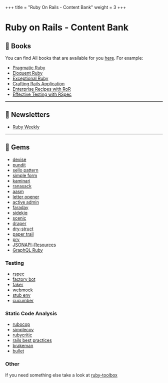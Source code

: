 +++
title = "Ruby On Rails - Content Bank"
weight = 3
+++

# Ruby on Rails - Content Bank

## 📘 Books
You can find All books that are available for you [here](https://connect.zoho.eu/portal/intranet/files). For example:

- [Pragmatic Ruby](https://docs.zoho.eu/ws/pulse/file/ngrdyf02e6537c2c9478a9f1f0aedfb1afc8a)
- [Eloquent Ruby](https://docs.zoho.eu/ws/pulse/file/ngjqw8176790127764d2699e7a751d37e99ad)
- [Exceptional Ruby](https://docs.zoho.eu/ws/pulse/file/ngjqwe5419e76b45e4c96990b1f3905e3134e)
- [Crafting Rails Application](https://docs.zoho.eu/ws/pulse/file/ngrdya8f86874394b4fc5ba1256b574c1627f)
- [Enterprise Recipes with RoR](https://docs.zoho.eu/ws/pulse/file/ngrdyb2662005aada479194ad10a8784c39fa)
- [Effective Testing with RSpec](https://docs.zoho.eu/ws/pulse/file/ngrdy0cb6a60b42474d8b9788a6ba7f102679)

---

## 📰 Newsletters

- [Ruby Weekly](https://rubyweekly.com/)

---

## 💎 Gems

- [devise](https://github.com/heartcombo/devise)
- [pundit](https://github.com/varvet/pundit)
- [sello pattern](https://github.com/Selleo/pattern)
- [simple form](https://github.com/heartcombo/simple_form)
- [kaminari](https://github.com/kaminari/kaminari)
- [ranasack](https://github.com/activerecord-hackery/ransack)
- [aasm](https://github.com/aasm/aasm)
- [letter opener](https://github.com/ryanb/letter_opener)
- [active admin](https://github.com/activeadmin/activeadmin)
- [faraday](https://github.com/lostisland/faraday)
- [sidekiq](https://github.com/mperham/sidekiq)
- [scenic](https://github.com/scenic-views/scenic)
- [draper](https://github.com/drapergem/draper)
- [dry-struct](https://github.com/dry-rb/dry-struct)
- [paper trail](https://github.com/paper-trail-gem/paper_trail)
- [pry](https://github.com/rweng/pry-rails)
- [JSONAPI::Resources](https://github.com/cerebris/jsonapi-resources)
- [GraphQL Ruby](https://github.com/rmosolgo/graphql-ruby)

### Testing

- [rspec](https://github.com/rspec/rspec-rails)
- [factory bot](https://github.com/thoughtbot/factory_bot)
- [faker](https://github.com/faker-ruby/faker)
- [webmock](https://github.com/bblimke/webmock)
- [stub env](https://github.com/ljkbennett/stub_env)
- [cucumber](https://github.com/cucumber/cucumber-ruby)

### Static Code Analysis

- [rubocop](https://github.com/rubocop-hq/rubocop)
- [simplecov](https://github.com/simplecov-ruby/simplecov)  
- [rubycritic](https://github.com/whitesmith/rubycritic)
- [rails best practices](https://github.com/flyerhzm/rails_best_practices)
- [brakeman](https://github.com/presidentbeef/brakeman)
- [bullet](https://github.com/flyerhzm/bullet)

### Other

If you need something else take a look at [ruby-toolbox](https://www.ruby-toolbox.com/)
